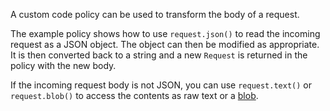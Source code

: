 A custom code policy can be used to transform the body of a request.

The example policy shows how to use `request.json()` to read the incoming
request as a JSON object. The object can then be modified as appropriate. It is
then converted back to a string and a new `Request` is returned in the policy
with the new body.

If the incoming request body is not JSON, you can use `request.text()` or
`request.blob()` to access the contents as raw text or a
[blob](https://developer.mozilla.org/en-US/docs/Web/API/Request/blob).
